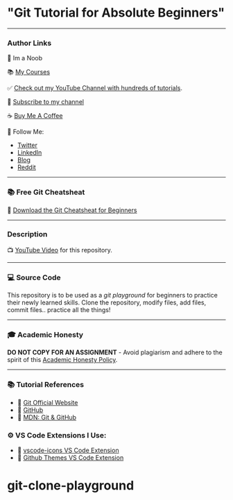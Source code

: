 # "Git Tutorial for Absolute Beginners"

---

### Author Links

👋 Im a Noob

📚 [My Courses](https://courses.davegray.codes/)

✅ [Check out my YouTube Channel with hundreds of tutorials](https://www.youtube.com/DaveGrayTeachesCode).

🚩 [Subscribe to my channel](https://bit.ly/3nGHmNn)

☕ [Buy Me A Coffee](https://buymeacoffee.com/DaveGray)

🚀 Follow Me:

- [Twitter](https://twitter.com/yesdavidgray)
- [LinkedIn](https://www.linkedin.com/in/davidagray/)
- [Blog](https://yesdavidgray.com)
- [Reddit](https://www.reddit.com/user/DaveOnEleven)

---

### 📚 Free Git Cheatsheat

🔗 [Download the Git Cheatsheat for Beginners](https://courses.davegray.codes/git-cheatsheet-for-beginners)

---

### Description

📺 [YouTube Video](https://youtu.be/CvUiKWv2-C0) for this repository.

---

### 💻 Source Code

This repository is to be used as a _git playground_ for beginners to practice their newly learned skills. Clone the repository, modify files, add files, commit files.. practice all the things!

---

### 🎓 Academic Honesty

**DO NOT COPY FOR AN ASSIGNMENT** - Avoid plagiarism and adhere to the spirit of this [Academic Honesty Policy](https://www.freecodecamp.org/news/academic-honesty-policy/).

---

### 📚 Tutorial References

- 🔗 [Git Official Website](https://git-scm.com/)
- 🔗 [GitHub](https://github.com/)
- 🔗 [MDN: Git & GitHub](https://developer.mozilla.org/en-US/docs/Learn/Tools_and_testing/GitHub)

### ⚙ VS Code Extensions I Use:

- 🔗 [vscode-icons VS Code Extension](https://marketplace.visualstudio.com/items?itemName=vscode-icons-team.vscode-icons)
- 🔗 [Github Themes VS Code Extension](https://marketplace.visualstudio.com/items?itemName=GitHub.github-vscode-theme)
# git-clone-playground
